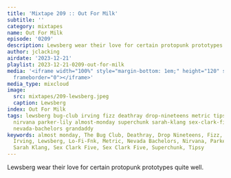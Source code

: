 ```yaml
---
title: 'Mixtape 209 :: Out For Milk'
subtitle: ''
category: mixtapes
name: Out For Milk
episode: '0209'
description: Lewsberg wear their love for certain protopunk prototypes quite well.
author: jclacking
airdate: '2023-12-21'
playlist: 2023-12-21-0209-out-for-milk
media: '<iframe width="100%" style="margin-bottom: 1em;" height="120" src="https://www.mixcloud.com/widget/iframe/?feed=%2Flouderthanwar%2Fthe-mixtape-209-out-for-milk-2023-12-21%2F&hide_artwork=1&hide_cover=1&light=1"
  frameborder="0"></iframe>'
media_type: mixcloud
image:
  src: mixtapes/209-lewsberg.jpeg
  caption: Lewsberg
index: Out For Milk
tags: lewsberg bug-club irving fizz deathray drop-nineteens metric tipsy lo-fi-fnk
  nirvana parker-lily almost-monday superchunk sarah-klang sex-clark-five sex-clark-five
  nevada-bachelors grandaddy
keywords: almost monday, The Bug Club, Deathray, Drop Nineteens, Fizz, Grandaddy,
  Irving, Lewsberg, Lo-Fi-Fnk, Metric, Nevada Bachelors, Nirvana, Parker And Lily,
  Sarah Klang, Sex Clark Five, Sex Clark Five, Superchunk, Tipsy
---
```

Lewsberg wear their love for certain protopunk prototypes quite well.

